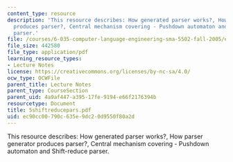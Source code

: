 ```yaml
---
content_type: resource
description: 'This resource describes: How generated parser works?, How parser generator
  produces parser?, Central mechanism covering - Pushdown automaton and Shift-reduce
  parser.'
file: /courses/6-035-computer-language-engineering-sma-5502-fall-2005/ec90cc00790c635e9dc20d9550f80a2d_5shiftreducepars.pdf
file_size: 442580
file_type: application/pdf
learning_resource_types:
- Lecture Notes
license: https://creativecommons.org/licenses/by-nc-sa/4.0/
ocw_type: OCWFile
parent_title: Lecture Notes
parent_type: CourseSection
parent_uid: 4a9af447-a395-17fe-9194-e66f2176394b
resourcetype: Document
title: 5shiftreducepars.pdf
uid: ec90cc00-790c-635e-9dc2-0d9550f80a2d
---
```

This resource describes: How generated parser works?, How parser generator produces parser?, Central mechanism covering - Pushdown automaton and Shift-reduce parser.